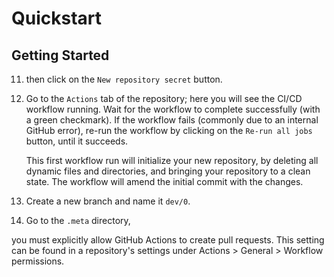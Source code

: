 # Quickstart

## Getting Started






11. then click on the `New repository secret` button.
4. Go to the `Actions` tab of the repository; here you will see the CI/CD workflow running.
   Wait for the workflow to complete successfully (with a green checkmark). 
   If the workflow fails (commonly due to an internal GitHub error), 
   re-run the workflow by clicking on the `Re-run all jobs` button, until it succeeds.
   
   This first workflow run will initialize your new repository, by deleting all dynamic files and directories,
   and bringing your repository to a clean state. The workflow will amend the initial commit with the changes.
5. Create a new branch and name it `dev/0`.
6. Go to the `.meta` directory, 


you must explicitly allow GitHub Actions to create pull requests.
This setting can be found in a repository's settings under Actions > General > Workflow permissions.
